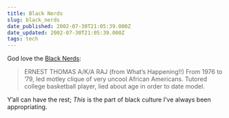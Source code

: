 ```yaml
---
title: Black Nerds
slug: black_nerds
date_published: 2002-07-30T21:05:39.000Z
date_updated: 2002-07-30T21:05:39.000Z
tags: tech
---
```


God love the [Black Nerds](http://66.70.64.5/issues/0231/hannaham.php):

> ERNEST THOMAS A/K/A RAJ (from What’s Happening!!) From 1976 to ’79, led motley clique of very uncool African Americans. Tutored college basketball player, lied about age in order to date model.

Y’all can have the rest; *This* is the part of black culture I’ve always been appropriating.
